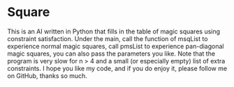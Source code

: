 # Square
This is an AI written in Python that fills in the table of magic squares using constraint satisfaction. Under the main, call the function of msqList to experience normal magic squares, call pmsList to experience pan-diagonal magic squares, you can also pass the parameters you like. Note that the program is very slow for n > 4 and a small (or especially empty) list of extra constraints. I hope you like my code, and if you do enjoy it, please follow me on GitHub, thanks so much.

